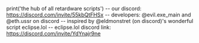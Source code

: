 print('the hub of all retardware scripts')
-- our discord: https://discord.com/invite/55kbQtFHSx
-- developers: @evil.exe_main and @eth.ussr on discord
-- inspired by @eldmonstret (on discord)'s wonderful script eclipse.lol
-- eclipse.lol discord link: https://discord.com/invite/YdYnajr9ne
